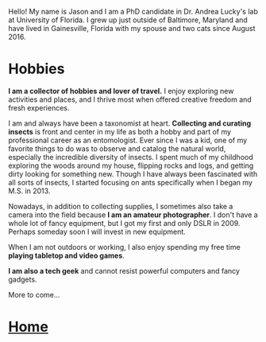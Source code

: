 Hello! My name is Jason and I am a PhD candidate in Dr. Andrea Lucky's lab at University of Florida. I grew up just outside of Baltimore, Maryland and have lived in Gainesville, Florida with my spouse and two cats since August 2016.

# Hobbies

**I am a collector of hobbies and lover of travel.** I enjoy exploring new activities and places, and I thrive most when offered creative freedom and fresh experiences.

I am and always have been a taxonomist at heart. **Collecting and curating insects** is front and center in my life as both a hobby and part of my professional career as an entomologist. Ever since I was a kid, one of my favorite things to do was to observe and catalog the natural world, especially the incredible diversity of insects. I spent much of my childhood exploring the woods around my house, flipping rocks and logs, and getting dirty looking for something new. Though I have always been fascinated with all sorts of insects, I started focusing on ants specifically when I began my M.S. in 2013.

Nowadays, in addition to collecting supplies, I sometimes also take a camera into the field because **I am an amateur photographer**. I don't have a whole lot of fancy equipment, but I got my first and only DSLR in 2009. Perhaps someday soon I will invest in new equipment.

When I am not outdoors or working, I also enjoy spending my free time **playing tabletop and video games**. 

**I am also a tech geek** and cannot resist powerful computers and fancy gadgets.

More to come...

# [Home](https://jlwilliants.github.io/)
